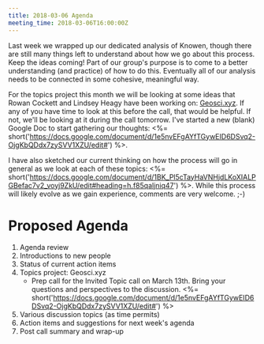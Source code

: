```yaml
---
title: 2018-03-06 Agenda
meeting_time: 2018-03-06T16:00:00Z
---
```

Last week we wrapped up our dedicated analysis of Knowen, though there are
still many things left to understand about how we go about this process. Keep
the ideas coming! Part of our group's purpose is to come to a better
understanding (and practice) of how to do this. Eventually all of our analysis
needs to be connected in some cohesive, meaningful way.

For the topics project this month we will be looking at some ideas that Rowan
Cockett and Lindsey Heagy have been working on:
[Geosci.xyz](http://geosci.xyz). If any of you have time to look at this before
the call, that would be helpful. If not, we'll be looking at it during the call
tomorrow. I've started a new (blank) Google Doc to start gathering our
thoughts: <%=
short('https://docs.google.com/document/d/1e5nvEFgAYfTGywEID6DSvq2-OjgKbQDdx7zySVV1XZU/edit#')
%>.

I have also sketched our current thinking on how the process will go in general
as we look at each of these topics: <%=
short('https://docs.google.com/document/d/1BK_Pl5cTayHaVNHjdLKoXIALPGBefac7v2_voyj9ZkU/edit#heading=h.f85qaljniq47')
%>. While this process will likely evolve as we gain experience, comments are
very welcome. ;-)

# Proposed Agenda

1. Agenda review
2. Introductions to new people
3. Status of current action items
4. Topics project: Geosci.xyz
    - Prep call for the Invited Topic call on March 13th. Bring your questions
    and perspectives to the discussion. <%=
    short('https://docs.google.com/document/d/1e5nvEFgAYfTGywEID6DSvq2-OjgKbQDdx7zySVV1XZU/edit#')
    %>
5. Various discussion topics (as time permits)
6. Action items and suggestions for next week's agenda
7. Post call summary and wrap-up
